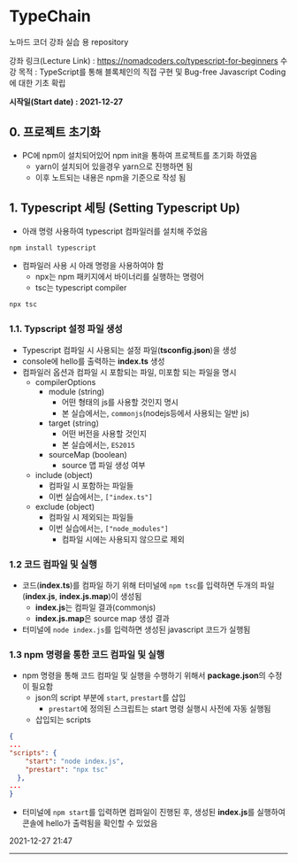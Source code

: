 # TypeChain
노마드 코더 강좌 실습 용 repository

강좌 링크(Lecture Link) : https://nomadcoders.co/typescript-for-beginners
수강 목적 : TypeScript를 통해  블록체인의 직접 구현 및 Bug-free Javascript Coding에 대한 기초 확립

**시작일(Start date) : 2021-12-27**

## 0. 프로젝트 초기화
- PC에 npm이 설치되어있어 npm init을 통하여 프로젝트를 초기화 하였음
    - yarn이 설치되어 있을경우 yarn으로 진행하면 됨
    - 이후 노트되는 내용은 npm을 기준으로 작성 됨

## 1. Typescript 세팅 (Setting Typescript Up)
- 아래 명령 사용하여 typescript 컴파일러를 설치해 주었음
```bash
npm install typescript
```
- 컴파일러 사용 시 아래 명령을 사용하여야 함
    - npx는 npm 패키지에서 바이너리를 실행하는 명령어
    - tsc는 typescript compiler
```bash
npx tsc
```
### 1.1. Typscript 설정 파일 생성
- Typescript 컴파일 시 사용되는 설정 파일(**tsconfig.json**)을 생성
- console에 hello를 출력하는 **index.ts** 생성
- 컴파일러 옵션과 컴파일 시 포함되는 파일, 미포함 되는 파일을 명시
    - compilerOptions
        - module (string)
            - 어떤 형태의 js를 사용할 것인지 명시
            - 본 실습에서는, `commonjs`(nodejs등에서 사용되는 일반 js)
        - target (string)
            - 어떤 버전을 사용할 것인지 
            - 본 실습에서는, `ES2015`
        - sourceMap (boolean)
            - source 맵 파일 생성 여부
    - include (object)
        - 컴파일 시 포함하는 파일들
        - 이번 실습에서는, `["index.ts"]`
    - exclude (object)
        - 컴파일 시 제외되는 파일들
        - 이번 실습에서는, `["node_modules"]` 
            - 컴파일 시에는 사용되지 않으므로 제외
### 1.2 코드 컴파일 및 실행
- 코드(**index.ts**)를 컴파일 하기 위해 터미널에 `npm tsc`를 입력하면 두개의 파일(**index.js**, **index.js.map**)이 생성됨
    - **index.js**는 컴파일 결과(commonjs)
    - **index.js.map**은 source map 생성 결과
- 터미널에 `node index.js`를 입력하면 생성된 javascript 코드가 실행됨
### 1.3 npm 명령을 통한 코드 컴파일 및 실행
- npm 명령을 통해 코드 컴파일 및 실행을 수행하기 위해서 **package.json**의 수정이 필요함
    - json의 script 부분에 `start`, `prestart`를 삽입
        - `prestart`에 정의된 스크립트는 start 명령 실행시 사전에 자동 실행됨
    - 삽입되는 scripts
``` json
{
...
"scripts": {
    "start": "node index.js",
    "prestart": "npx tsc"
  },
...
}
```
- 터미널에 `npm start`를 입력하면 컴파일이 진행된 후, 생성된 **index.js**를 실행하여 콘솔에 hello가 출력됨을 확인할 수 있었음   

2021-12-27 21:47   

---